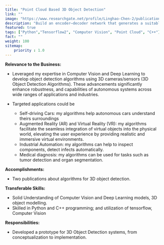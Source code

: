 ```yaml
---
title: "Point Cloud Based 3D Object Detection"
link: ""
image: "https://www.researchgate.net/profile/Linghao-Chen-2/publication/340499848/figure/fig1/AS:877886718365697@1586315912872/The-dimension-regularization-during-Pseudo-GT-generation-penalizes-a-voxel-if-it-is.ppm"
description: "Build an encoder–decoder network that generates a suitable question, given one of the candidate answers."
featured: true
tags: ["Python","Tensorflow2", "Computer Vision", "Point Cloud", "C++"]
fact: ""
weight: 100
sitemap: 
    priority : 1.0
---
```


**Relevance to the Business:**
- Leveraged my expertise in Computer Vision and Deep Learning to develop object detection algorithms using 3D cameras/sensors (3D Object Detection Algorithms). These advancements significantly enhance robustness, and capabilities of autonomous systems across wide ranges of applications and industries.

- Targeted applications could be
  - Self-driving Cars: my algorithms help autonomous cars understand theirs surroundings 
  - Augmented Reality (AR) and Virtual Reality (VR): my algorithms facilitate the seamless integration of virtual objects into the physical world, elevating the user experience by providing realistic and immersive virtual environments.
  - Industrial Automation: my algorithms can help to inspect components, detect infects automatically. 
  - Medical diagnosis: my algorithms can be used for tasks such as tumor detection and organ segmentation.

**Accomplishments:**
- Two publications about algorithms for 3D object detection.

**Transferable Skills:**
- Solid Understanding of Computer Vision and Deep Learning models, 3D object modelling. 
- Skilled in Python and C++ programming; and utilization of tensorflow, Computer Vision

**Responsibilities:**
- Developed a prototype for 3D Object Detection systems, from conceptualization to implementation.


